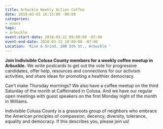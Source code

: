 ```yaml
---
title: Arbuckle Weekly Action Coffee
date: 2018-03-03 16:15:00 -08:00
categories:
- event
tags:
- arbuckle
event-start-date: 2018-03-22 09:00:00 -07:00
event-end-date: 2018-03-22 10:00:00 -07:00
Location: 'Rise & Grind, 208 5th St., Arbuckle '
---
```


**Join Indivisible Colusa County members for a weekly coffee meetup in Arbuckle.** We write postcards to get out the vote for progressive candidates, offer help, resources and connections for our activism activities, and share ideas for promoting a healthier democracy.

Can't make Thursday mornings? We also have a coffee meetup on the third Saturday of the month at Caffeinated in Colusa. And we have our regular open meetings with guest speakers on the first Monday night of the month in Williams.

Indivisible Colusa County is a grassroots group of neighbors who embrace the American principles of compassion, decency, diversity, tolerance, equality and democracy. If this describes you, please join us!
